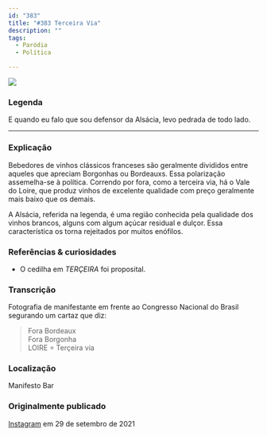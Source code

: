 ```yaml
---
id: "383"
title: "#383 Terceira Via"
description: ""
tags:
  - Paródia
  - Política

---
```


![](https://bebiodicionario-com.s3.amazonaws.com/media/posts/202109/243273313_514266313099994_3880615979335083458_n_17903595005234869.jpg)

### Legenda

E quando eu falo que sou defensor da Alsácia, levo pedrada de todo lado.

---

### Explicação

Bebedores de vinhos clássicos franceses são geralmente divididos entre aqueles que apreciam Borgonhas ou Bordeauxs. Essa polarização assemelha-se à política. Correndo por fora, como a terceira via, há o Vale do Loire, que produz vinhos de excelente qualidade com preço geralmente mais baixo que os demais.

A Alsácia, referida na legenda, é uma região conhecida pela qualidade dos vinhos brancos, alguns com algum açúcar residual e dulçor. Essa característica os torna rejeitados por muitos enófilos.

### Referências & curiosidades
- O cedilha em *TERÇEIRA* foi proposital.

### Transcrição
Fotografia de manifestante em frente ao Congresso Nacional do Brasil segurando um cartaz que diz:
> Fora Bordeaux  
> Fora Borgonha  
> LOIRE = Terçeira via

### Localização

Manifesto Bar

### Originalmente publicado

[Instagram](https://www.instagram.com/p/CUbMiipNvMW/) em 29 de setembro de 2021
